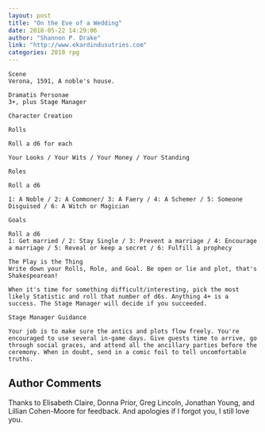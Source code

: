 ```yaml
---
layout: post
title: "On the Eve of a Wedding"
date: 2018-05-22 14:29:06
author: "Shannon P. Drake"
link: "http://www.ekardindusutries.com"
categories: 2018 rpg
---
```

```
Scene
Verona, 1591, A noble's house.

Dramatis Personae 
3+, plus Stage Manager

Character Creation

Rolls

Roll a d6 for each

Your Looks / Your Wits / Your Money / Your Standing

Roles

Roll a d6

1: A Noble / 2: A Commoner/ 3: A Faery / 4: A Schemer / 5: Someone Disguised / 6: A Witch or Magician

Goals

Roll a d6 
1: Get married / 2: Stay Single / 3: Prevent a marriage / 4: Encourage a marriage / 5: Reveal or keep a secret / 6: Fulfill a prophecy

The Play is the Thing
Write down your Rolls, Role, and Goal. Be open or lie and plot, that's Shakespearean! 

When it's time for something difficult/interesting, pick the most likely Statistic and roll that number of d6s. Anything 4+ is a success. The Stage Manager will decide if you succeeded. 

Stage Manager Guidance

Your job is to make sure the antics and plots flow freely. You're encouraged to use several in-game days. Give guests time to arrive, go through social graces, and attend all the ancillary parties before the ceremony. When in doubt, send in a comic foil to tell uncomfortable truths.

```
## Author Comments 

Thanks to Elisabeth Claire, Donna Prior, Greg Lincoln, Jonathan Young, and Lillian Cohen-Moore for feedback. And apologies if I forgot you, I still love you. 
